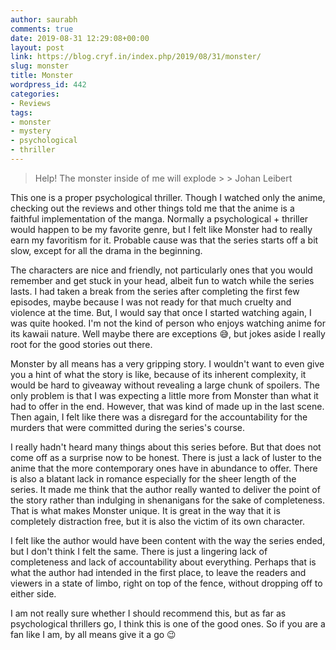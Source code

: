 ```yaml
---
author: saurabh
comments: true
date: 2019-08-31 12:29:08+00:00
layout: post
link: https://blog.cryf.in/index.php/2019/08/31/monster/
slug: monster
title: Monster
wordpress_id: 442
categories:
- Reviews
tags:
- monster
- mystery
- psychological
- thriller
---
```





<blockquote>Help! The monster inside of me will explode
> 
> Johan Leibert</blockquote>







This one is a proper psychological thriller. Though I watched only the anime, checking out the reviews and other things told me that the anime is a faithful implementation of the manga. Normally a psychological + thriller would happen to be my favorite genre, but I felt like Monster had to really earn my favoritism for it. Probable cause was that the series starts off a bit slow, except for all the drama in the beginning.







The characters are nice and friendly, not particularly ones that you would remember and get stuck in your head, albeit fun to watch while the series lasts. I had taken a break from the series after completing the first few episodes, maybe because I was not ready for that much cruelty and violence at the time. But, I would say that once I started watching again, I was quite hooked. I'm not the kind of person who enjoys watching anime for its kawaii nature. Well maybe there are exceptions 😅, but jokes aside I really root for the good stories out there.







Monster by all means has a very gripping story. I wouldn't want to even give you a hint of what the story is like, because of its inherent complexity, it would be hard to giveaway without revealing a large chunk of spoilers. The only problem is that I was expecting a little more from Monster than what it had to offer in the end. However, that was kind of made up in the last scene. Then again, I felt like there was a disregard for the accountability for the murders that were committed during the series's course.







I really hadn't heard many things about this series before. But that does not come off as a surprise now to be honest. There is just a lack of luster to the anime that the more contemporary ones have in abundance to offer. There is also a blatant lack in romance especially for the sheer length of the series. It made me think that the author really wanted to deliver the point of the story rather than indulging in shenanigans for the sake of completeness. That is what makes Monster unique. It is great in the way that it is completely distraction free, but it is also the victim of its own character.







I felt like the author would have been content with the way the series ended, but I don't think I felt the same. There is just a lingering lack of completeness and lack of accountability about everything. Perhaps that is what the author had intended in the first place, to leave the readers and viewers in a state of limbo, right on top of the fence, without dropping off to either side.







I am not really sure whether I should recommend this, but as far as psychological thrillers go, I think this is one of the good ones. So if you are a fan like I am, by all means give it a go 😉



